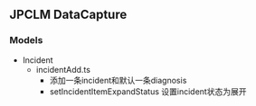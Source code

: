 ## JPCLM DataCapture

### Models

* Incident
  * incidentAdd.ts 
    * 添加一条incident和默认一条diagnosis
    * setIncidentItemExpandStatus 设置incident状态为展开
